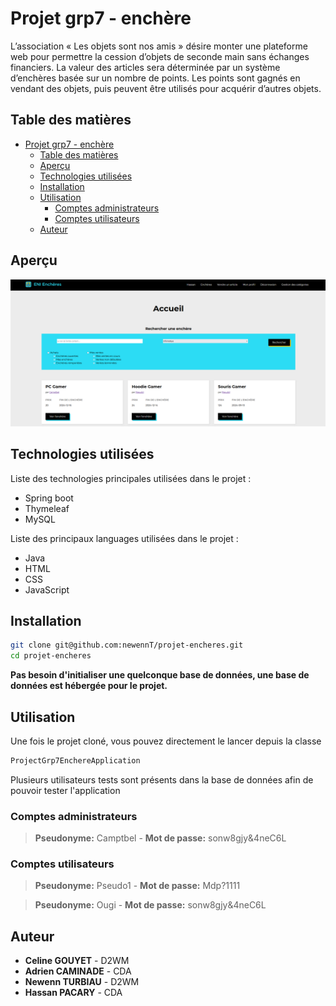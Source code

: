 # Projet grp7 - enchère

L’association « Les objets sont nos amis » désire monter une plateforme web pour permettre
la cession d’objets de seconde main sans échanges financiers. La valeur des articles sera
déterminée par un système d’enchères basée sur un nombre de points. Les points sont
gagnés en vendant des objets, puis peuvent être utilisés pour acquérir d’autres objets.

## Table des matières

<!-- TOC -->
* [Projet grp7 - enchère](#projet-grp7---enchère)
  * [Table des matières](#table-des-matières)
  * [Aperçu](#aperçu)
  * [Technologies utilisées](#technologies-utilisées)
  * [Installation](#installation)
  * [Utilisation](#utilisation)
    * [Comptes administrateurs](#comptes-administrateurs)
    * [Comptes utilisateurs](#comptes-utilisateurs)
  * [Auteur](#auteur)
<!-- TOC -->

## Aperçu

![](./src/main/resources/static/images/apercu.png)

## Technologies utilisées

Liste des technologies principales utilisées dans le projet :

- Spring boot
- Thymeleaf
- MySQL

Liste des principaux languages utilisées dans le projet :

- Java
- HTML
- CSS
- JavaScript

## Installation

```bash
git clone git@github.com:newennT/projet-encheres.git
cd projet-encheres
```

**Pas besoin d'initialiser une quelconque base de données, une base de données est hébergée pour le projet.**

## Utilisation

Une fois le projet cloné, vous pouvez directement le lancer depuis la classe
```bash
ProjectGrp7EnchereApplication
```

Plusieurs utilisateurs tests sont présents dans la base de données afin de pouvoir tester l'application

### Comptes administrateurs

> **Pseudonyme:** Camptbel - **Mot de passe:** sonw8gjy&4neC6L


### Comptes utilisateurs

> **Pseudonyme:** Pseudo1 - **Mot de passe:** Mdp?1111

> **Pseudonyme:** Ougi - **Mot de passe:** sonw8gjy&4neC6L

## Auteur

- **Celine GOUYET** - D2WM
- **Adrien CAMINADE** - CDA
- **Newenn TURBIAU** - D2WM
- **Hassan PACARY** - CDA